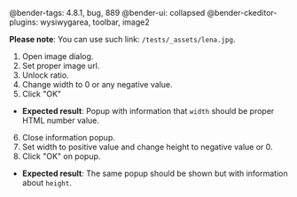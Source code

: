 @bender-tags: 4.8.1, bug, 889
@bender-ui: collapsed
@bender-ckeditor-plugins: wysiwygarea, toolbar, image2

**Please note**: You can use such link: `/tests/_assets/lena.jpg`.

1. Open image dialog.
2. Set proper image url.
3. Unlock ratio.
4. Change width to 0 or any negative value.
5. Click "OK"
  * **Expected result**: Popup with information that `width` should be proper HTML number value.
6. Close information popup.
7. Set width to positive value and change height to negative value or 0.
8. Click "OK" on popup.
  * **Expected result**: The same popup should be shown but with information about `height`.

